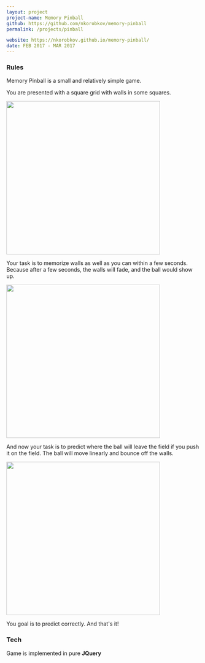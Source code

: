 ```yaml
---
layout: project
project-name: Memory Pinball
github: https://github.com/nkorobkov/memory-pinball
permalink: /projects/pinball

website: https://nkorobkov.github.io/memory-pinball/
date: FEB 2017 - MAR 2017
---
```


### Rules

Memory Pinball is a small and relatively simple game.   

You are presented with a square grid with walls in some squares.

<img src="{{site.url}}/assets/pinball/set.png" style="width:400px"/> 

Your task is to memorize walls as well as you can within a few seconds. Because after a few seconds, the walls will fade, and the ball would show up. 

<img src="{{site.url}}/assets/pinball/ball.png" style="width:400px"/>

And now your task is to predict where the ball will leave the field if you push it on the field. The ball will move linearly and bounce off the walls. 

<img src="{{site.url}}/assets/pinball/final.png" style="width:400px"/>

You goal is to predict correctly. And that's it!

### Tech

Game is implemented in pure **JQuery**